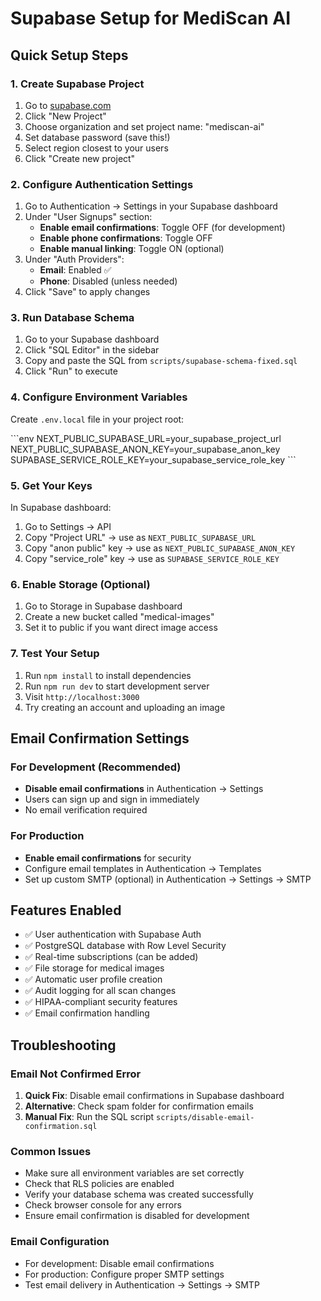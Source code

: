 # Supabase Setup for MediScan AI

## Quick Setup Steps

### 1. Create Supabase Project
1. Go to [supabase.com](https://supabase.com)
2. Click "New Project"
3. Choose organization and set project name: "mediscan-ai"
4. Set database password (save this!)
5. Select region closest to your users
6. Click "Create new project"

### 2. Configure Authentication Settings
1. Go to Authentication → Settings in your Supabase dashboard
2. Under "User Signups" section:
   - **Enable email confirmations**: Toggle OFF (for development)
   - **Enable phone confirmations**: Toggle OFF
   - **Enable manual linking**: Toggle ON (optional)
3. Under "Auth Providers":
   - **Email**: Enabled ✅
   - **Phone**: Disabled (unless needed)
4. Click "Save" to apply changes

### 3. Run Database Schema
1. Go to your Supabase dashboard
2. Click "SQL Editor" in the sidebar
3. Copy and paste the SQL from `scripts/supabase-schema-fixed.sql`
4. Click "Run" to execute

### 4. Configure Environment Variables
Create `.env.local` file in your project root:

\`\`\`env
NEXT_PUBLIC_SUPABASE_URL=your_supabase_project_url
NEXT_PUBLIC_SUPABASE_ANON_KEY=your_supabase_anon_key
SUPABASE_SERVICE_ROLE_KEY=your_supabase_service_role_key
\`\`\`

### 5. Get Your Keys
In Supabase dashboard:
1. Go to Settings → API
2. Copy "Project URL" → use as `NEXT_PUBLIC_SUPABASE_URL`
3. Copy "anon public" key → use as `NEXT_PUBLIC_SUPABASE_ANON_KEY`
4. Copy "service_role" key → use as `SUPABASE_SERVICE_ROLE_KEY`

### 6. Enable Storage (Optional)
1. Go to Storage in Supabase dashboard
2. Create a new bucket called "medical-images"
3. Set it to public if you want direct image access

### 7. Test Your Setup
1. Run `npm install` to install dependencies
2. Run `npm run dev` to start development server
3. Visit `http://localhost:3000`
4. Try creating an account and uploading an image

## Email Confirmation Settings

### For Development (Recommended)
- **Disable email confirmations** in Authentication → Settings
- Users can sign up and sign in immediately
- No email verification required

### For Production
- **Enable email confirmations** for security
- Configure email templates in Authentication → Templates
- Set up custom SMTP (optional) in Authentication → Settings → SMTP

## Features Enabled
- ✅ User authentication with Supabase Auth
- ✅ PostgreSQL database with Row Level Security
- ✅ Real-time subscriptions (can be added)
- ✅ File storage for medical images
- ✅ Automatic user profile creation
- ✅ Audit logging for all scan changes
- ✅ HIPAA-compliant security features
- ✅ Email confirmation handling

## Troubleshooting

### Email Not Confirmed Error
1. **Quick Fix**: Disable email confirmations in Supabase dashboard
2. **Alternative**: Check spam folder for confirmation emails
3. **Manual Fix**: Run the SQL script `scripts/disable-email-confirmation.sql`

### Common Issues
- Make sure all environment variables are set correctly
- Check that RLS policies are enabled
- Verify your database schema was created successfully
- Check browser console for any errors
- Ensure email confirmation is disabled for development

### Email Configuration
- For development: Disable email confirmations
- For production: Configure proper SMTP settings
- Test email delivery in Authentication → Settings → SMTP
